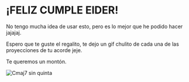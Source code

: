 # ¡FELIZ CUMPLE EIDER!

No tengo mucha idea de usar esto, pero es lo mejor que he podido hacer jajajaj. 

Espero que te guste el regalito, te dejo un gif chulito de cada una de las proyecciones de tu acorde jeje.

Te queremos un montón.

![Cmaj7 sin quinta](visuals/lissajous_projections_animation.gif)
